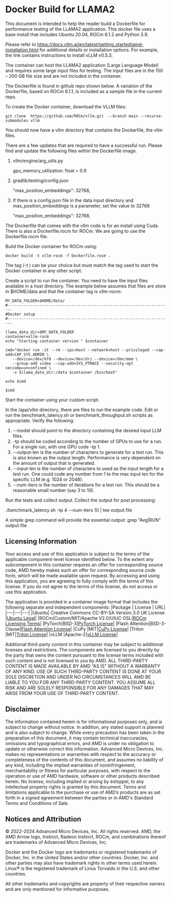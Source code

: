 # Docker Build for LLAMA2

This document is intended to help the reader build a Dockerfile for performance testing of the LLAMA2 application. This docker file uses a base install that includes Ubuntu 20.04, ROCm 6.1.2 and Python 3.9.

Please refer to https://docs.vllm.ai/en/latest/getting_started/amd-installation.html for additional details or installation options. For example, the link contains instructions to install vLLM v0.5.3.

The container can host the LLAMA2 application (Large Language Model) and requires some large input files for testing. The input files are in the 150 – 200 GB file size and are not included in the container.

The Dockerfile is found in github repo shown below. A variation of the Dockerfile, based on ROCm 6.1.1, is included as a sample file in the current repo.

To create the Docker container, download the VLLM files:

```git clone  https://github.com/ROCm/vllm.git  --branch main --recurse-submodules vllm```

You should now have a vllm directory that contains the Dockerfile, the vllm files.

There are a few updates that are required to have a successful run. Please find and update the following files within the Dockerfile image.

1.  vllm/engine/arg_utils.py
  
    gpu_memory_utilization: float = 0.9

2.  gradlib/testing/config.json

    "max_position_embeddings": 32768,

3.  If there is a config.json file in the data input directory and max_position_embeddings is a parameter, set the value to 32768

     "max_position_embeddings": 32768,

The Dockerfile that comes with the vllm code is for an install using Cuda. There is also a Dockerfile.rocm for ROCm. We are going to use the Dockerfile.rocm file. 

Build the Docker container for ROCm using:

```docker build -t vllm-rocm -f Dockerfile.rocm . ```

The tag (-t <tag>) can be your choice but must match the tag used to start the Docker container in any other script.

Create a script to run the container. You need to have the input files available in a host directory. The example below assumes that files are store in $HOME/data and that the container tag is vllm-rocm:


```console
MY_DATA_FOLDER=$HOME/data/
#------------------------------------------------------------------------
#Docker setup
#------------------------------------------------------------------------

llama_data_dir=$MY_DATA_FOLDER
container=vllm-rocm
echo "Starting container version " $container

cmd="docker run -it --rm --ipc=host --network=host --privileged --cap-add=CAP_SYS_ADMIN \
   --device=/dev/kfd --device=/dev/dri --device=/dev/mem \
   --group-add video --cap-add=SYS_PTRACE --security-opt seccomp=unconfined \
   -v $llama_data_dir:/data $container /bin/bash"

echo $cmd

$cmd
```

Start the container using your custom script.

In the /app/vllm directory, there are files to run the example code. Edit or run the benchmark_latency.sh or benchmark_throughput.sh scripts as appropriate. Verify the following:

1.  --model should point to the directory containing the desired input LLM files.
2.  -tp should be coded according to the number of GPUs to use for a run. For a single run, with one GPU code -tp 1.
3.  --output-len is the number of characters to generate for a test run. This is also known as the output length. Performance is very dependent on the amount of output that is generated.
4.  --input-len is the number of characters to used as the input length for a test run. One could code any number from 1 to the max input len for the specific LLM (e.g. 1024 or 2048).
5.  --num-iters is the number of iterations for a test run. This should be a reasonable small number (say 3 to 10).

Run the tests and collect output. Collect the output for post processing:

./benchmark_latency.sh -tp 4 --num-iters 10 | tee output.file

A simple grep command will provide the essential output: grep “Avg\|RUN” output.file



## Licensing Information
Your access and use of this application is subject to the terms of the applicable component-level license identified below. To the extent any subcomponent in this container requires an offer for corresponding source code, AMD hereby makes such an offer for corresponding source code form, which will be made available upon request. By accessing and using this application, you are agreeing to fully comply with the terms of this license. If you do not agree to the terms of this license, do not access or use this application.

The application is provided in a container image format that includes the following separate and independent components:
|Package | License | URL|
|---|---|---|
|Ubuntu| Creative Commons CC-BY-SA Version 3.0 UK License |[Ubuntu Legal](https://ubuntu.com/legal)|
|ROCm|Custom/MIT/Apache V2.0/UIUC OSL|[ROCm Licensing Terms](https://rocm.docs.amd.com/en/latest/release/licensing.html)|
|PyTorch|BSD-3|[PyTorch License](https://github.com/pytorch/pytorch?tab=License-1-ov-file#readme)|
|Flash Attention|BSD-3-Clause|[Flash Attention License](https://github.com/ROCm/flash-attention?tab=BSD-3-Clause-1-ov-file#readme)|
|CuPy |MIT|[CuPy License](https://github.com/ROCm/cupy?tab=MIT-1-ov-file#readme)|
|Triton |MIT|[Triton License](https://github.com/triton-lang/triton?tab=MIT-1-ov-file#readme)|
|vLLM |Apache-2|[vLLM License](https://github.com/ROCm/vllm#Apache-2.0-1-ov-file)|

Additional third-party content in this container may be subject to additional licenses and restrictions. The components are licensed to you directly by the party that owns the content pursuant to the license terms included with such content and is not licensed to you by AMD. ALL THIRD-PARTY CONTENT IS MADE AVAILABLE BY AMD “AS IS” WITHOUT A WARRANTY OF ANY KIND. USE OF SUCH THIRD-PARTY CONTENT IS DONE AT YOUR SOLE DISCRETION AND UNDER NO CIRCUMSTANCES WILL AMD BE LIABLE TO YOU FOR ANY THIRD-PARTY CONTENT. YOU ASSUME ALL RISK AND ARE SOLELY RESPONSIBLE FOR ANY DAMAGES THAT MAY ARISE FROM YOUR USE OF THIRD-PARTY CONTENT.

## Disclaimer
The information contained herein is for informational purposes only, and is subject to change without notice. In addition, any stated support is planned and is also subject to change. While every precaution has been taken in the preparation of this document, it may contain technical inaccuracies, omissions and typographical errors, and AMD is under no obligation to update or otherwise correct this information. Advanced Micro Devices, Inc. makes no representations or warranties with respect to the accuracy or completeness of the contents of this document, and assumes no liability of any kind, including the implied warranties of noninfringement, merchantability or fitness for particular purposes, with respect to the operation or use of AMD hardware, software or other products described herein. No license, including implied or arising by estoppel, to any intellectual property rights is granted by this document. Terms and limitations applicable to the purchase or use of AMD’s products are as set forth in a signed agreement between the parties or in AMD's Standard Terms and Conditions of Sale.

## Notices and Attribution
© 2022-2024 Advanced Micro Devices, Inc. All rights reserved. AMD, the AMD Arrow logo, Instinct, Radeon Instinct, ROCm, and combinations thereof are trademarks of Advanced Micro Devices, Inc.

Docker and the Docker logo are trademarks or registered trademarks of Docker, Inc. in the United States and/or other countries. Docker, Inc. and other parties may also have trademark rights in other terms used herein. Linux® is the registered trademark of Linus Torvalds in the U.S. and other countries.

All other trademarks and copyrights are property of their respective owners and are only mentioned for informative purposes.
